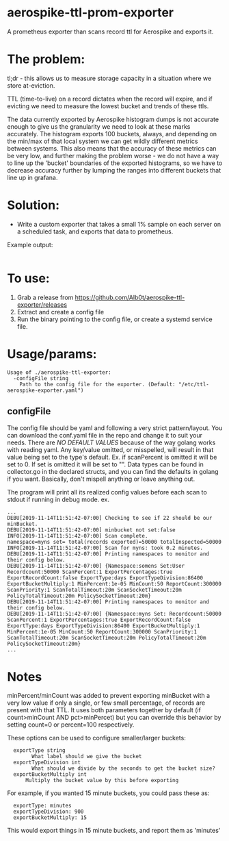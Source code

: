 # aerospike-ttl-prom-exporter

A prometheus exporter than scans record ttl for Aerospike and exports it.

# The problem:
tl;dr - this allows us to measure storage capacity in a situation where we store at-eviction.

TTL (time-to-live) on a record dictates when the record will expire, and if evicting we need to measure the lowest bucket and trends of these ttls.

The data currently exported by Aerospike histogram dumps is not accurate enough to give us the granularity we need to look at these marks accurately. The histogram exports 100 buckets, always, and depending on the min/max of that local system we can get wildly different metrics between systems. This also means that the accuracy of these metrics can be very low, and further making the problem worse - we do not have a way to line up the 'bucket' boundaries of the exported histograms, so we have to decrease accuracy further by lumping the ranges into different buckets that line up in grafana.

# Solution:
* Write a custom exporter that takes a small 1% sample on each server on a scheduled task, and exports that data to prometheus.


Example output:
```

```

# To use:
1) Grab a release from https://github.com/Alb0t/aerospike-ttl-exporter/releases
2) Extract and create a config file
3) Run the binary pointing to the config file, or create a systemd service file.


# Usage/params:
```
Usage of ./aerospike-ttl-exporter:
  -configFile string
    Path to the config file for the exporter. (Default: "/etc/ttl-aerospike-exporter.yaml")
```
## configFile
The config file should be yaml and following a very strict pattern/layout. You can download the conf.yaml file in the repo and change it to suit your needs.
There are _NO DEFAULT VALUES_ because of the way golang works with reading yaml. Any key/value omitted, or misspelled, will result in that value being set to the type's default. Ex. if scanPercent is omitted it will be set to 0. If set is omitted it will be set to "". Data types can be found in collector.go in the declared structs, and you can find the defaults in golang if you want. Basically, don't mispell anything or leave anything out.

The program will print all its realized config values before each scan to stdout if running in debug mode.
ex.

```
...
DEBU[2019-11-14T11:51:42-07:00] Checking to see if 22 should be our minBucket.
DEBU[2019-11-14T11:51:42-07:00] minbucket not set:false                      
INFO[2019-11-14T11:51:42-07:00] Scan complete.                                namespace=myns set= total(records exported)=50000 totalInspected=50000
INFO[2019-11-14T11:51:42-07:00] Scan for myns: took 0.2 minutes.          
DEBU[2019-11-14T11:51:42-07:00] Printing namespaces to monitor and their config below.
DEBU[2019-11-14T11:51:42-07:00] {Namespace:somens Set:User Recordcount:50000 ScanPercent:1 ExportPercentages:true ExportRecordCount:false ExportType:days ExportTypeDivision:86400 ExportBucketMultiply:1 MinPercent:1e-05 MinCount:50 ReportCount:300000 ScanPriority:1 ScanTotalTimeout:20m ScanSocketTimeout:20m PolicyTotalTimeout:20m PolicySocketTimeout:20m}
DEBU[2019-11-14T11:51:42-07:00] Printing namespaces to monitor and their config below.
DEBU[2019-11-14T11:51:42-07:00] {Namespace:myns Set: Recordcount:50000 ScanPercent:1 ExportPercentages:true ExportRecordCount:false ExportType:days ExportTypeDivision:86400 ExportBucketMultiply:1 MinPercent:1e-05 MinCount:50 ReportCount:300000 ScanPriority:1 ScanTotalTimeout:20m ScanSocketTimeout:20m PolicyTotalTimeout:20m PolicySocketTimeout:20m}
...
```

# Notes
minPercent/minCount was added to prevent exporting minBucket with a very low value if only a single, or few small percentage, of records are present with that TTL. It uses both parameters together by default (if count>minCount AND pct>minPercet) but you can override this behavior by setting count=0 or percent=100 respectively.


These options can be used to configure smaller/larger buckets:
```
  exportType string
    	What label should we give the bucket
  exportTypeDivision int
    	What should we divide by the seconds to get the bucket size?
  exportBucketMultiply int
      Multiply the bucket value by this before exporting
 ```

 For example, if you wanted 15 minute buckets, you could pass these as:
 ```
   exportType: minutes
   exportTypeDivision: 900
   exportBucketMultiply: 15
 ```
 This would export things in 15 minute buckets, and report them as 'minutes'
